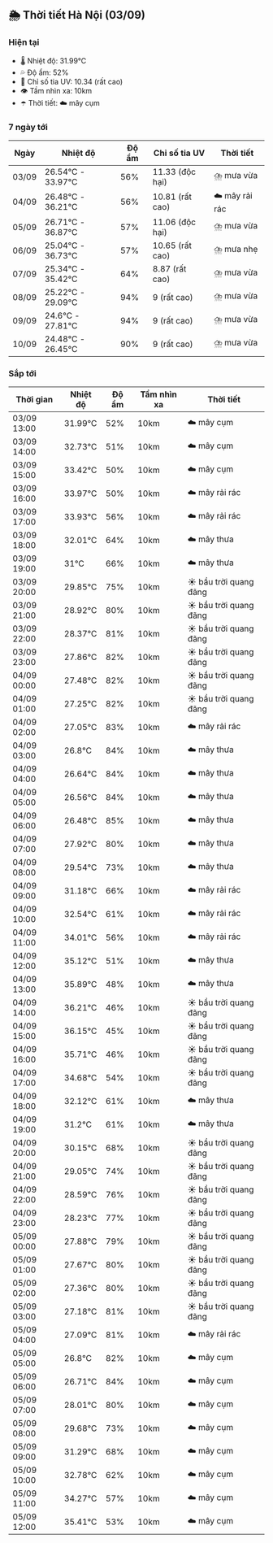 ## 🌦️ Thời tiết Hà Nội (03/09)

### Hiện tại

- 🌡️ Nhiệt độ: 31.99℃
- 💦 Độ ẩm: 52%
- 🌟 Chỉ số tia UV: 10.34 (rất cao)
- 👁️ Tầm nhìn xa: 10km
- ☂️ Thời tiết: ☁️ mây cụm

### 7 ngày tới

| Ngày | Nhiệt độ | Độ ẩm | Chỉ số tia UV | Thời tiết |
| --- | --- | --- | --- | --- |
| 03/09 | 26.54℃ - 33.97℃ | 56% | 11.33 (độc hại) | ⛈️ mưa vừa |
| 04/09 | 26.48℃ - 36.21℃ | 56% | 10.81 (rất cao) | ☁️ mây rải rác |
| 05/09 | 26.71℃ - 36.87℃ | 57% | 11.06 (độc hại) | ⛈️ mưa vừa |
| 06/09 | 25.04℃ - 36.73℃ | 57% | 10.65 (rất cao) | ⛈️ mưa nhẹ |
| 07/09 | 25.34℃ - 35.42℃ | 64% | 8.87 (rất cao) | ⛈️ mưa vừa |
| 08/09 | 25.22℃ - 29.09℃ | 94% | 9 (rất cao) | ⛈️ mưa vừa |
| 09/09 | 24.6℃ - 27.81℃ | 94% | 9 (rất cao) | ⛈️ mưa vừa |
| 10/09 | 24.48℃ - 26.45℃ | 90% | 9 (rất cao) | ⛈️ mưa vừa |

### Sắp tới

| Thời gian | Nhiệt độ | Độ ẩm | Tầm nhìn xa | Thời tiết |
| --- | --- | --- | --- | --- |
| 03/09 13:00 | 31.99℃ | 52% | 10km | ☁️ mây cụm |
| 03/09 14:00 | 32.73℃ | 51% | 10km | ☁️ mây cụm |
| 03/09 15:00 | 33.42℃ | 50% | 10km | ☁️ mây cụm |
| 03/09 16:00 | 33.97℃ | 50% | 10km | ☁️ mây rải rác |
| 03/09 17:00 | 33.93℃ | 56% | 10km | ☁️ mây rải rác |
| 03/09 18:00 | 32.01℃ | 64% | 10km | ☁️ mây thưa |
| 03/09 19:00 | 31℃ | 66% | 10km | ☁️ mây thưa |
| 03/09 20:00 | 29.85℃ | 75% | 10km | ☀️ bầu trời quang đãng |
| 03/09 21:00 | 28.92℃ | 80% | 10km | ☀️ bầu trời quang đãng |
| 03/09 22:00 | 28.37℃ | 81% | 10km | ☀️ bầu trời quang đãng |
| 03/09 23:00 | 27.86℃ | 82% | 10km | ☀️ bầu trời quang đãng |
| 04/09 00:00 | 27.48℃ | 82% | 10km | ☀️ bầu trời quang đãng |
| 04/09 01:00 | 27.25℃ | 82% | 10km | ☀️ bầu trời quang đãng |
| 04/09 02:00 | 27.05℃ | 83% | 10km | ☁️ mây rải rác |
| 04/09 03:00 | 26.8℃ | 84% | 10km | ☁️ mây thưa |
| 04/09 04:00 | 26.64℃ | 84% | 10km | ☁️ mây thưa |
| 04/09 05:00 | 26.56℃ | 84% | 10km | ☁️ mây thưa |
| 04/09 06:00 | 26.48℃ | 85% | 10km | ☁️ mây thưa |
| 04/09 07:00 | 27.92℃ | 80% | 10km | ☁️ mây thưa |
| 04/09 08:00 | 29.54℃ | 73% | 10km | ☁️ mây thưa |
| 04/09 09:00 | 31.18℃ | 66% | 10km | ☁️ mây rải rác |
| 04/09 10:00 | 32.54℃ | 61% | 10km | ☁️ mây rải rác |
| 04/09 11:00 | 34.01℃ | 56% | 10km | ☁️ mây rải rác |
| 04/09 12:00 | 35.12℃ | 51% | 10km | ☁️ mây thưa |
| 04/09 13:00 | 35.89℃ | 48% | 10km | ☁️ mây thưa |
| 04/09 14:00 | 36.21℃ | 46% | 10km | ☀️ bầu trời quang đãng |
| 04/09 15:00 | 36.15℃ | 45% | 10km | ☀️ bầu trời quang đãng |
| 04/09 16:00 | 35.71℃ | 46% | 10km | ☀️ bầu trời quang đãng |
| 04/09 17:00 | 34.68℃ | 54% | 10km | ☀️ bầu trời quang đãng |
| 04/09 18:00 | 32.12℃ | 61% | 10km | ☁️ mây thưa |
| 04/09 19:00 | 31.2℃ | 61% | 10km | ☁️ mây thưa |
| 04/09 20:00 | 30.15℃ | 68% | 10km | ☀️ bầu trời quang đãng |
| 04/09 21:00 | 29.05℃ | 74% | 10km | ☀️ bầu trời quang đãng |
| 04/09 22:00 | 28.59℃ | 76% | 10km | ☀️ bầu trời quang đãng |
| 04/09 23:00 | 28.23℃ | 77% | 10km | ☀️ bầu trời quang đãng |
| 05/09 00:00 | 27.88℃ | 79% | 10km | ☀️ bầu trời quang đãng |
| 05/09 01:00 | 27.67℃ | 80% | 10km | ☀️ bầu trời quang đãng |
| 05/09 02:00 | 27.36℃ | 80% | 10km | ☀️ bầu trời quang đãng |
| 05/09 03:00 | 27.18℃ | 81% | 10km | ☀️ bầu trời quang đãng |
| 05/09 04:00 | 27.09℃ | 81% | 10km | ☁️ mây rải rác |
| 05/09 05:00 | 26.8℃ | 82% | 10km | ☁️ mây cụm |
| 05/09 06:00 | 26.71℃ | 84% | 10km | ☁️ mây cụm |
| 05/09 07:00 | 28.01℃ | 80% | 10km | ☁️ mây cụm |
| 05/09 08:00 | 29.68℃ | 73% | 10km | ☁️ mây cụm |
| 05/09 09:00 | 31.29℃ | 68% | 10km | ☁️ mây cụm |
| 05/09 10:00 | 32.78℃ | 62% | 10km | ☁️ mây cụm |
| 05/09 11:00 | 34.27℃ | 57% | 10km | ☁️ mây cụm |
| 05/09 12:00 | 35.41℃ | 53% | 10km | ☁️ mây cụm |
